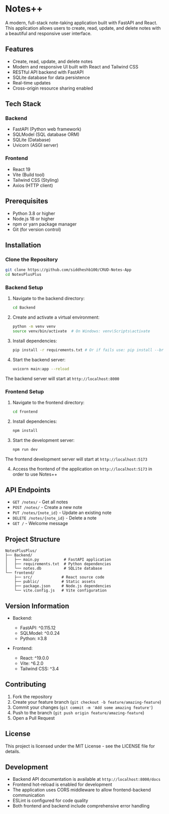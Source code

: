 # Notes++

A modern, full-stack note-taking application built with FastAPI and React. This application allows users to create, read, update, and delete notes with a beautiful and responsive user interface.

## Features

- Create, read, update, and delete notes
- Modern and responsive UI built with React and Tailwind CSS
- RESTful API backend with FastAPI
- SQLite database for data persistence
- Real-time updates
- Cross-origin resource sharing enabled

## Tech Stack

### Backend
- FastAPI (Python web framework)
- SQLModel (SQL database ORM)
- SQLite (Database)
- Uvicorn (ASGI server)

### Frontend
- React 19
- Vite (Build tool)
- Tailwind CSS (Styling)
- Axios (HTTP client)

## Prerequisites

- Python 3.8 or higher
- Node.js 18 or higher
- npm or yarn package manager
- Git (for version control)

## Installation

### Clone the Repository

```bash
git clone https://github.com/siddheshb100/CRUD-Notes-App
cd NotesPlusPlus
```

### Backend Setup

1. Navigate to the backend directory:
   ```bash
   cd Backend
   ```

2. Create and activate a virtual environment:
   ```bash
   python -m venv venv
   source venv/bin/activate  # On Windows: venv\Scripts\activate
   ```

3. Install dependencies:
   ```bash
   pip install -r requirements.txt # Or if fails use: pip install --break-system-packages -r requirements.txt
   ```

4. Start the backend server:
   ```bash
   uvicorn main:app --reload
   ```

The backend server will start at `http://localhost:8000`

### Frontend Setup

1. Navigate to the frontend directory:
   ```bash
   cd frontend
   ```

2. Install dependencies:
   ```bash
   npm install
   ```

3. Start the development server:
   ```bash
   npm run dev
   ```
The frontend development server will start at `http://localhost:5173`

4. Access the frontend of the application on `http://localhost:5173` in order to use Notes++

## API Endpoints

- `GET /notes/` - Get all notes
- `POST /notes/` - Create a new note
- `PUT /notes/{note_id}` - Update an existing note
- `DELETE /notes/{note_id}` - Delete a note
- `GET /` - Welcome message

## Project Structure

```
NotesPlusPlus/
├── Backend/
│   ├── main.py           # FastAPI application
│   ├── requirements.txt  # Python dependencies
│   └── notes.db          # SQLite database
└── frontend/
    ├── src/             # React source code
    ├── public/          # Static assets
    ├── package.json     # Node.js dependencies
    └── vite.config.js   # Vite configuration
```

## Version Information

- Backend:
  - FastAPI: ^0.115.12
  - SQLModel: ^0.0.24
  - Python: ≥3.8

- Frontend:
  - React: ^19.0.0
  - Vite: ^6.2.0
  - Tailwind CSS: ^3.4

## Contributing

1. Fork the repository
2. Create your feature branch (`git checkout -b feature/amazing-feature`)
3. Commit your changes (`git commit -m 'Add some amazing feature'`)
4. Push to the branch (`git push origin feature/amazing-feature`)
5. Open a Pull Request

## License

This project is licensed under the MIT License - see the LICENSE file for details.

## Development

- Backend API documentation is available at `http://localhost:8000/docs`
- Frontend hot-reload is enabled for development
- The application uses CORS middleware to allow frontend-backend communication
- ESLint is configured for code quality
- Both frontend and backend include comprehensive error handling